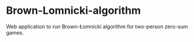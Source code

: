 # Brown-Lomnicki-algorithm
Web application to run Brown-Łomnicki algorithm for two-person zero-sum games.
